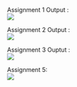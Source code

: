 Assignment 1 Output :<br>
![](images/asgn1.PNG)
<br>

Assignment 2 Output :<br>
![](images/asgn2.PNG)
<br>

Assignment 3 Ouptut :<br>
![](images/asgn3.PNG)
<br>

Assignment 5:<br>
![](images/asgn5.JPNG)
